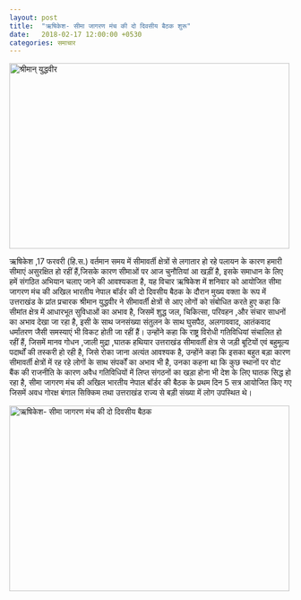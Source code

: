 ```yaml
---
layout: post
title:  "ऋषिकेश- सीमा जागरण मंच की दो दिवसीय बैठक शुरू"
date:   2018-02-17 12:00:00 +0530
categories: समाचार
---
```


<a data-flickr-embed="true"  href="https://www.flickr.com/photos/156282391@N07/26447128328" title="श्रीमान् युद्धवीर"><img src="https://farm5.staticflickr.com/4719/26447128328_1aae875777.jpg" width="500" height="331" alt="श्रीमान् युद्धवीर"></a><script async src="//embedr.flickr.com/assets/client-code.js" charset="utf-8"></script>

ऋषिकेश ,17&nbsp;फरवरी (हि.स.) वर्तमान समय में  सीमावर्ती क्षेत्रों से लगातार हो रहे पलायन के कारण हमारी सीमाएं असुरक्षित हो रहीं हैं,जिसके कारण सीमाओं पर आज चुनौतियां  आ खड़ीं है, इसके समाधान के लिए  हमें  संगठित अभियान चलाए जाने की आवश्यकता है, यह विचार ऋषिकेश में  शनिवार को आयोजित सीमा जागरण मंच की अखिल भारतीय नेपाल बॉर्डर की दो दिवसीय बैठक के दौरान मुख्य वक्ता के रूप में उत्तराखंड के प्रांत प्रचारक श्रीमान युद्धवीर ने सीमावर्ती क्षेत्रों से आए लोगों को संबोधित करते हुए कहा कि सीमांत क्षेत्र में आधारभूत सुविधाओं का अभाव है, जिसमें शुद्ध जल, चिकित्सा, परिवहन ,और संचार साधनों का अभाव देखा जा रहा है, इसी के साथ जनसंख्या संतुलन के साथ घुसपैठ, अलगाववाद, आतंकवाद धर्मांतरण जैसी समस्याएं भी विकट होती जा रहीं हैं। उन्होंने कहा कि राष्ट्र विरोधी गतिविधियां संचालित हो रहीं हैं, जिसमें मानव गोधन ,जाली मुद्रा ,घातक हथियार उत्तराखंड सीमावर्ती क्षेत्र से जड़ी बूटियों एवं बहुमूल्य पदार्थों की तस्करी हो रही है, जिसे रोका जाना अत्यंत आवश्यक है, उन्होंने कहा कि इसका बहुत बड़ा कारण सीमावर्ती क्षेत्रों में रह रहे लोगों के साथ संपर्कों का अभाव भी है, उनका कहना था कि कुछ स्थानों पर वोट बैंक की राजनीति के कारण अवैध गतिविधियों में लिप्त संगठनों का खड़ा होना भी देश के लिए घातक सिद्ध हो रहा है, सीमा जागरण मंच की अखिल भारतीय नेपाल बॉर्डर की बैठक के प्रथम दिन 5 सत्र आयोजित किए गए जिसमें अवध गोरक्ष बंगाल सिक्किम तथा उत्तराखंड राज्य से बड़ी संख्या में लोग उपस्थित थे।

<a data-flickr-embed="true"  href="https://www.flickr.com/photos/seemasanghosh/40273922522/in/photostream/" title="ऋषिकेश- सीमा जागरण मंच की दो दिवसीय बैठक"><img src="https://farm5.staticflickr.com/4609/40273922522_9aa7f6d32e.jpg" width="500" height="331" alt="ऋषिकेश- सीमा जागरण मंच की दो दिवसीय बैठक"></a><script async src="//embedr.flickr.com/assets/client-code.js" charset="utf-8"></script>
